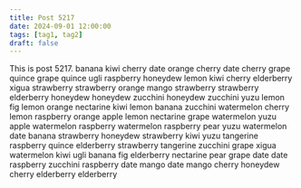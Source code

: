 ```yaml
---
title: Post 5217
date: 2024-09-01 12:00:00
tags: [tag1, tag2]
draft: false
---
```

This is post 5217.
banana
kiwi
cherry
date
orange
cherry
date
cherry
grape
quince
grape
quince
ugli
raspberry
honeydew
lemon
kiwi
cherry
elderberry
xigua
strawberry
strawberry
orange
mango
strawberry
strawberry
elderberry
honeydew
honeydew
zucchini
honeydew
zucchini
yuzu
lemon
fig
lemon
orange
nectarine
kiwi
lemon
banana
zucchini
watermelon
cherry
lemon
raspberry
orange
apple
lemon
nectarine
grape
watermelon
yuzu
apple
watermelon
raspberry
watermelon
raspberry
pear
yuzu
watermelon
date
banana
strawberry
honeydew
strawberry
kiwi
yuzu
tangerine
raspberry
quince
elderberry
strawberry
tangerine
zucchini
grape
xigua
watermelon
kiwi
ugli
banana
fig
elderberry
nectarine
pear
grape
date
date
raspberry
zucchini
raspberry
date
mango
date
mango
cherry
honeydew
cherry
elderberry
elderberry
